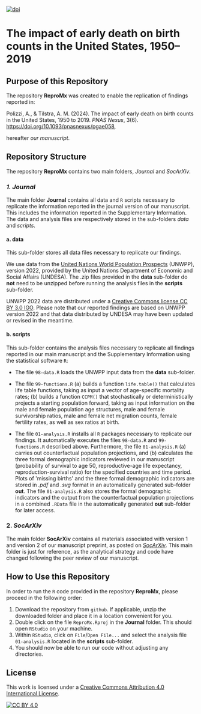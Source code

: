 [![doi](https://img.shields.io/badge/DOI-10.17605/OSF.IO/Z5DJB-blue)][doi]

[doi]: https://doi.org/10.17605/OSF.IO/Z5DJB

# The impact of early death on birth counts in the United States, 1950&ndash;2019 

## Purpose of this Repository
The repository **ReproMx** was created to enable the replication of findings reported in:

Polizzi, A., & Tilstra, A. M. (2024). The impact of early death on birth counts in the United States, 1950 to 2019. *PNAS Nexus*, 3(6). https://doi.org/10.1093/pnasnexus/pgae058,

hereafter *our manuscript*.

## Repository Structure
The repository **ReproMx** contains two main folders, *Journal* and *SocArXiv*.

### *1. Journal*
The main folder **Journal** contains all data and `R` scripts necessary to replicate the information reported in the journal version of our manuscript. This includes the information reported in the Supplementary Information. The data and analysis files are respectively stored in the sub-folders *data* and *scripts*.

#### a. data
This sub-folder stores all data files necessary to replicate our findings. 

We use data from the [United Nations World Population Prospects](https://population.un.org/wpp/) (UNWPP), version 2022, provided by the United Nations Department of Economic and Social Affairs (UNDESA). The .zip files provided in the **data** sub-folder do **not** need to be unzipped before running the analysis files in the **scripts** sub-folder.

UNWPP 2022 data are distributed under a [Creative Commons license CC BY 3.0 IGO](https://creativecommons.org/licenses/by/3.0/igo/). Please note that our reported findings are based on UNWPP version 2022 and that data distributed by UNDESA may have been updated or revised in the meantime.

#### b. scripts
This sub-folder contains the analysis files necessary to replicate all findings reported in our main manuscript and the Supplementary Information using the statistical software `R`: 

- The file `98-data.R` loads the UNWPP input data from the **data** sub-folder.

- The file `99-functions.R` (a) builds a function `life.table()` that calculates life table functions, taking as input a vector of age-specific mortality rates; (b) builds a function `CCPM()` that stochastically or deterministically projects a starting population forward, taking as input information on the male and female population age structures, male and female survivorship ratios, male and female net migration counts, female fertility rates, as well as sex ratios at birth.   

- The file `01-analysis.R` installs all `R` packages necessary to replicate our findings. It automatically executes the files `98-data.R` and `99-functions.R` described above. Furthermore, the file `01-analysis.R` (a) carries out counterfactual population projections, and (b) calculates the three formal demographic indicators reviewed in our manuscript (probability of survival to age 50, reproductive-age life expectancy, reproduction-survival ratio) for the specified countries and time period. Plots of &apos;missing births&apos; and the three formal demographic indicators are stored in *.pdf* and *.svg* format in an automatically generated sub-folder **out**. The file `01-analysis.R` also stores the formal demographic indicators and the output from the counterfactual population projections in a combined `.RData` file in the automatically generated **out** sub-folder for later access.  

### 2. *SocArXiv*
The main folder **SocArXiv** contains all materials associated with version 1 and version 2 of our manuscript preprint, as posted on [*SocArXiv*](https://doi.org/10.31235/osf.io/fdj6y). This main folder is just for reference, as the analytical strategy and code have changed following the peer review of our manuscript.

## How to Use this Repository
In order to run the `R` code provided in the repository **ReproMx**, please proceed in the following order:

1. Download the repository from `github`. If applicable, unzip the downloaded folder and place it in a location convenient for you. 
2. Double click on the file `ReproMx.Rproj` in the **Journal** folder. This should open `RStudio` on your machine.  
3. Within `RStudio`, click on `File`/`Open File...` and select the analysis file `01-analysis.R` located in the **scripts** sub-folder.
4. You should now be able to run our code without adjusting any directories.

## License
This work is licensed under a
[Creative Commons Attribution 4.0 International License][cc-by].

[![CC BY 4.0][cc-by-image]][cc-by]

[cc-by]: http://creativecommons.org/licenses/by/4.0/
[cc-by-image]: https://i.creativecommons.org/l/by/4.0/88x31.png
